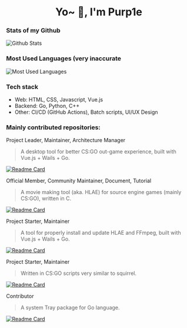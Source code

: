 
<h1 align="center">Yo~ 👋, I'm Purp1e</h1>

### Stats of my Github

![Github Stats](https://github-readme-stats.vercel.app/api?username=Purple-CSGO&show_icons=true&theme=tokyonight&count_private=true)

### Most Used Languages (very inaccurate

![Most Used Languages](https://github-readme-stats.vercel.app/api/top-langs/?username=Purple-CSGO&hide=javascript,squirrel,css&layout=compact&theme=tokyonight&langs_count=5)

### Tech stack

- Web: HTML, CSS, Javascript, Vue.js
- Backend: Go, Python, C++
- Other: CI/CD (GitHub Actions), Batch scripts, UI/UX Design


### Mainly contributed repositories:

Project Leader, Maintainer, Architecture Manager

> A desktop tool for better CS:GO out-game experience, built with Vue.js + Wails + Go.

[![Readme Card](https://github-readme-stats.vercel.app/api/pin/?username=One-Studio&repo=CSGO-Toolbox-Public&theme=tokyonight)](https://github.com/One-Studio/CSGO-Toolbox-Public)

Official Member, Community Maintainer, Document, Tutorial

> A movie making tool (aka. HLAE) for source engine games (mainly CS:GO), written in C.

[![Readme Card](https://github-readme-stats.vercel.app/api/pin/?username=advancedfx&repo=advancedfx&theme=tokyonight)](https://github.com/advancedfx/advancedfx)

Project Starter, Maintainer

> A tool for properly install and update HLAE and FFmpeg, built with Vue.js + Wails + Go.

[![Readme Card](https://github-readme-stats.vercel.app/api/pin/?username=One-Studio&repo=HLAE-Studio&theme=tokyonight)](https://github.com/One-Studio/HLAE-Studio)

Project Starter, Maintainer

> Written in CS:GO scripts very similar to squirrel.

[![Readme Card](https://github-readme-stats.vercel.app/api/pin/?username=Purple-CSGO&repo=CSGO-Config-Presets&theme=tokyonight)](https://github.com/Purple-CSGO/CSGO-Config-Presets)

Contributor

> A system Tray package for Go language.

[![Readme Card](https://github-readme-stats.vercel.app/api/pin/?username=getlantern&repo=systray&theme=tokyonight)](https://github.com/getlantern/systray)
